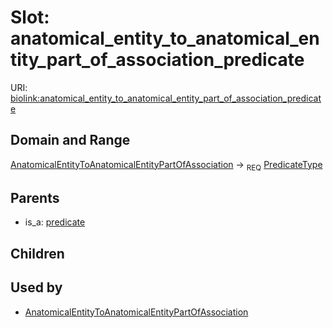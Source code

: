 
# Slot: anatomical_entity_to_anatomical_entity_part_of_association_predicate




URI: [biolink:anatomical_entity_to_anatomical_entity_part_of_association_predicate](https://w3id.org/biolink/vocab/anatomical_entity_to_anatomical_entity_part_of_association_predicate)


## Domain and Range

[AnatomicalEntityToAnatomicalEntityPartOfAssociation](AnatomicalEntityToAnatomicalEntityPartOfAssociation.md) &#8594;  <sub>REQ</sub> [PredicateType](types/PredicateType.md)

## Parents

 *  is_a: [predicate](predicate.md)

## Children


## Used by

 * [AnatomicalEntityToAnatomicalEntityPartOfAssociation](AnatomicalEntityToAnatomicalEntityPartOfAssociation.md)
